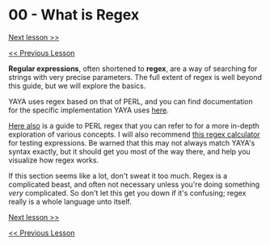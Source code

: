 # 00 - What is Regex

[Next lesson >>]()

[<< Previous Lesson]()

**Regular expressions**, often shortened to **regex**, are a way of searching for strings with very precise parameters. The full extent of regex is well beyond this guide, but we will explore the basics.

YAYA uses regex based on that of PERL, and you can find documentation for the specific implementation YAYA uses [here](http://www.regexlab.com/en/deelx/).

[Here also](https://perldoc.perl.org/perlre) is a guide to PERL regex that you can refer to for a more in-depth exploration of various concepts. I will also recommend [this regex calculator](https://regex101.com/) for testing expressions. Be warned that this may not always match YAYA's syntax exactly, but it should get you most of the way there, and help you visualize how regex works.

If this section seems like a lot, don't sweat it too much. Regex is a complicated beast, and often not necessary unless you're doing something *very* complicated. So don't let this get you down if it's confusing; regex really is a whole language unto itself.

[Next lesson >>]()

[<< Previous Lesson]()